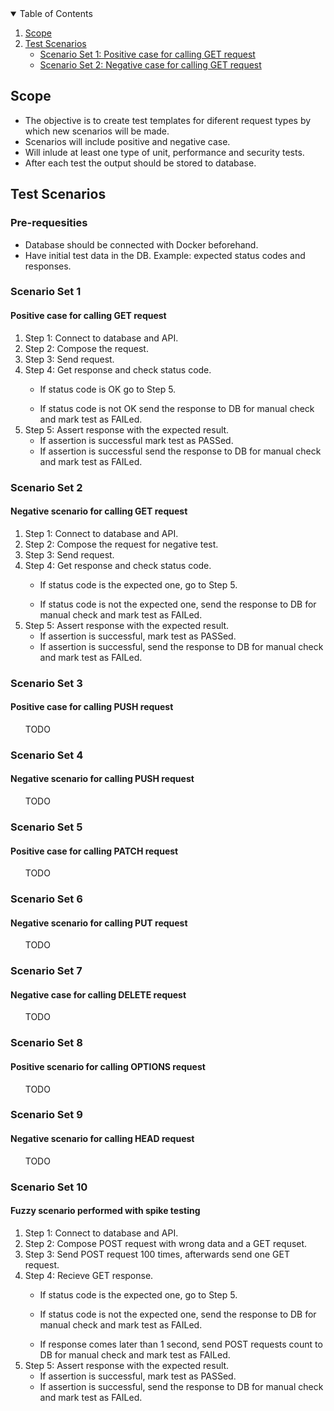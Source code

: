 <!-- TABLE OF CONTENTS -->
<details open="open">
  <summary>Table of Contents</summary>
  <ol>
    <li><a href="#scope">Scope</a></li>
    <li>
    <a href="#test-scenarios">Test Scenarios</a>
      <ul>
        <li><a href="#scenario-set-1">Scenario Set 1: Positive case for calling GET request</a>
      </ul>
      <ul>
        <li><a href="#scenario-2">Scenario Set 2: Negative case for calling GET request</a></li>
      </ul>
    </li>
  </ol>
</details>


## Scope

* The objective is to create test templates for diferent request types by which new scenarios will be made.
* Scenarios will include positive and negative case.
* Will inlude at least one type of unit, performance and security tests.
* After each test the output should be stored to database.

## Test Scenarios

### Pre-requesities

* Database should be connected with Docker beforehand.
* Have initial test data in the DB. Example: expected status codes and responses.

### Scenario Set 1
#### Positive case for calling GET request

  <ol>
    <li>Step 1: Connect to database and API.</li>
    <li>Step 2: Compose the request.</li>
    <li>Step 3: Send request.</li>
    <li>Step 4: Get response and check status code.</li>
      <ul>
        <li>If status code is OK go to Step 5.</li>
      </ul>
      <ul>
        <li>If status code is not OK send the response to DB for manual check and mark test as FAILed.</li>
      </ul>
    <li>Step 5: Assert response with the expected result.
      <ul>
        <li>If assertion is successful mark test as PASSed.</li>
      </ul>
      <ul>
        <li>If assertion is successful send the response to DB for manual check and mark test as FAILed.</li>
      </ul>
    </li>
  </ol>
  
### Scenario Set 2
#### Negative scenario for calling GET request  

  <ol>
    <li>Step 1: Connect to database and API.</li>
    <li>Step 2: Compose the request for negative test.</li>
    <li>Step 3: Send request.</li>
    <li>Step 4: Get response and check status code.</li>
      <ul>
        <li>If status code is the expected one, go to Step 5.</li>
      </ul>
      <ul>
        <li>If status code is not the expected one, send the response to DB for manual check and mark test as FAILed.</li>
      </ul>
    <li>Step 5: Assert response with the expected result.
      <ul>
        <li>If assertion is successful, mark test as PASSed.</li>
      </ul>
      <ul>
        <li>If assertion is successful, send the response to DB for manual check and mark test as FAILed.</li>
      </ul>
    </li>
  </ol>

### Scenario Set 3
#### Positive case for calling PUSH request

  <ol>TODO</ol>

### Scenario Set 4
#### Negative scenario for calling PUSH request

  <ol>TODO</ol>

### Scenario Set 5
#### Positive case for calling PATCH request

  <ol>TODO</ol>

### Scenario Set 6
#### Negative scenario for calling PUT request

  <ol>TODO</ol>

### Scenario Set 7
#### Negative case for calling DELETE request

  <ol>TODO</ol>

### Scenario Set 8
#### Positive scenario for calling OPTIONS request

  <ol>TODO</ol>

### Scenario Set 9
#### Negative scenario for calling HEAD request

  <ol>TODO</ol>

### Scenario Set 10
#### Fuzzy scenario performed with spike testing

  <ol>
    <li>Step 1: Connect to database and API.</li>
    <li>Step 2: Compose POST request with wrong data and a GET requset.</li>
    <li>Step 3: Send POST request 100 times, afterwards send one GET request.</li>
    <li>Step 4: Recieve GET response.</li>
      <ul>
        <li>If status code is the expected one, go to Step 5.</li>
      </ul>
      <ul>
        <li>If status code is not the expected one, send the response to DB for manual check and mark test as FAILed.</li>
      </ul>
      <ul>
        <li>If response comes later than 1 second, send POST requests count to DB for manual check and mark test as FAILed.</li>
      </ul>
    <li>Step 5: Assert response with the expected result.
      <ul>
        <li>If assertion is successful, mark test as PASSed.</li>
      </ul>
      <ul>
        <li>If assertion is successful, send the response to DB for manual check and mark test as FAILed.</li>
      </ul>
    </li>
  </ol>
